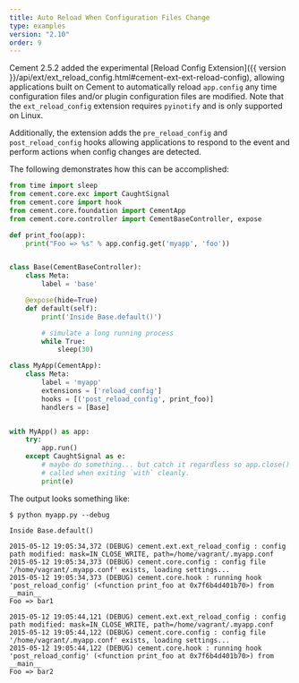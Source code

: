 ```yaml
---
title: Auto Reload When Configuration Files Change
type: examples
version: "2.10"
order: 9
---
```


Cement 2.5.2 added the experimental [Reload Config Extension]({{ version }}/api/ext/ext_reload_config.html#cement-ext-ext-reload-config), allowing applications built on Cement to automatically reload `app.config` any time configuration files and/or plugin configuration files are modified. Note that the `ext_reload_config` extension requires `pyinotify` and is only supported on Linux.

Additionally, the extension adds the `pre_reload_config` and `post_reload_config` hooks allowing applications to respond to the event and perform actions when config changes are detected.

The following demonstrates how this can be accomplished:

```python
from time import sleep
from cement.core.exc import CaughtSignal
from cement.core import hook
from cement.core.foundation import CementApp
from cement.core.controller import CementBaseController, expose

def print_foo(app):
    print("Foo => %s" % app.config.get('myapp', 'foo'))


class Base(CementBaseController):
    class Meta:
        label = 'base'

    @expose(hide=True)
    def default(self):
        print('Inside Base.default()')

        # simulate a long running process
        while True:
            sleep(30)

class MyApp(CementApp):
    class Meta:
        label = 'myapp'
        extensions = ['reload_config']
        hooks = [('post_reload_config', print_foo)]
        handlers = [Base]


with MyApp() as app:
    try:
        app.run()
    except CaughtSignal as e:
        # maybe do something... but catch it regardless so app.close() is
        # called when exiting `with` cleanly.
        print(e)
```

The output looks something like:

```
$ python myapp.py --debug

Inside Base.default()

2015-05-12 19:05:34,372 (DEBUG) cement.ext.ext_reload_config : config path modified: mask=IN_CLOSE_WRITE, path=/home/vagrant/.myapp.conf
2015-05-12 19:05:34,373 (DEBUG) cement.core.config : config file '/home/vagrant/.myapp.conf' exists, loading settings...
2015-05-12 19:05:34,373 (DEBUG) cement.core.hook : running hook 'post_reload_config' (<function print_foo at 0x7f6b4d401b70>) from __main__
Foo => bar1

2015-05-12 19:05:44,121 (DEBUG) cement.ext.ext_reload_config : config path modified: mask=IN_CLOSE_WRITE, path=/home/vagrant/.myapp.conf
2015-05-12 19:05:44,122 (DEBUG) cement.core.config : config file '/home/vagrant/.myapp.conf' exists, loading settings...
2015-05-12 19:05:44,122 (DEBUG) cement.core.hook : running hook 'post_reload_config' (<function print_foo at 0x7f6b4d401b70>) from __main__
Foo => bar2
```
